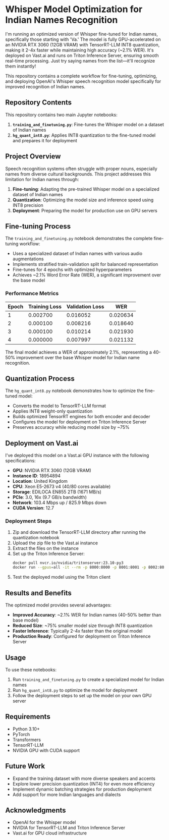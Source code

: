 # Whisper Model Optimization for Indian Names Recognition




I'm running an optimized version of Whisper fine-tuned for Indian names, specifically those starting with 'Va.' The model is fully GPU-accelerated on an NVIDIA RTX 3060 (12GB VRAM) with TensorRT-LLM INT8 quantization, making it 2-4x faster while maintaining high accuracy (~2.1% WER). It's deployed on Vast.ai and runs on Triton Inference Server, ensuring smooth real-time processing. Just try saying names from the list—it'll recognize them instantly!

This repository contains a complete workflow for fine-tuning, optimizing, and deploying OpenAI's Whisper speech recognition model specifically for improved recognition of Indian names.

## Repository Contents

This repository contains two main Jupyter notebooks:

1. **`training_and_finetuning.py`**: Fine-tunes the Whisper model on a dataset of Indian names
2. **`hg_quant_int8.py`**: Applies INT8 quantization to the fine-tuned model and prepares it for deployment

## Project Overview

Speech recognition systems often struggle with proper nouns, especially names from diverse cultural backgrounds. This project addresses this limitation for Indian names through:

1. **Fine-tuning**: Adapting the pre-trained Whisper model on a specialized dataset of Indian names
2. **Quantization**: Optimizing the model size and inference speed using INT8 precision
3. **Deployment**: Preparing the model for production use on GPU servers

## Fine-tuning Process

The `training_and_finetuning.py` notebook demonstrates the complete fine-tuning workflow:

- Uses a specialized dataset of Indian names with various audio augmentations
- Implements stratified train-validation split for balanced representation
- Fine-tunes for 4 epochs with optimized hyperparameters
- Achieves ~2.1% Word Error Rate (WER), a significant improvement over the base model

### Performance Metrics

| Epoch | Training Loss | Validation Loss | WER     |
|-------|--------------|----------------|---------|
| 1     | 0.002700     | 0.016052       | 0.020634|
| 2     | 0.000100     | 0.008216       | 0.018640|
| 3     | 0.000100     | 0.010214       | 0.021930|
| 4     | 0.000000     | 0.007997       | 0.021132|

The final model achieves a WER of approximately 2.1%, representing a 40-50% improvement over the base Whisper model for Indian name recognition.

## Quantization Process

The `hg_quant_int8.py` notebook demonstrates how to optimize the fine-tuned model:

- Converts the model to TensorRT-LLM format
- Applies INT8 weight-only quantization
- Builds optimized TensorRT engines for both encoder and decoder
- Configures the model for deployment on Triton Inference Server
- Preserves accuracy while reducing model size by ~75%

## Deployment on Vast.ai

I've deployed this model on a Vast.ai GPU instance with the following specifications:

- **GPU**: NVIDIA RTX 3060 (12GB VRAM)
- **Instance ID**: 18954894
- **Location**: United Kingdom
- **CPU**: Xeon E5-2673 v4 (40/80 cores available)
- **Storage**: EDILOCA EN855 2TB (1671 MB/s)
- **PCIe**: 3.0, 16x (9.7 GB/s bandwidth)
- **Network**: 103.4 Mbps up / 825.9 Mbps down
- **CUDA Version**: 12.7

### Deployment Steps

1. Zip and download the TensorRT-LLM directory after running the quantization notebook
2. Upload the zip file to the Vast.ai instance
3. Extract the files on the instance
4. Set up the Triton Inference Server:
   ```bash
   docker pull nvcr.io/nvidia/tritonserver:23.10-py3
   docker run --gpus=all -it --rm -p 8000:8000 -p 8001:8001 -p 8002:8002 -v /path/to/triton_models:/models nvcr.io/nvidia/tritonserver:23.10-py3 tritonserver --model-repository=/models
   ```
5. Test the deployed model using the Triton client

## Results and Benefits

The optimized model provides several advantages:

- **Improved Accuracy**: ~2.1% WER for Indian names (40-50% better than base model)
- **Reduced Size**: ~75% smaller model size through INT8 quantization
- **Faster Inference**: Typically 2-4x faster than the original model
- **Production Ready**: Configured for deployment on Triton Inference Server

## Usage

To use these notebooks:

1. Run `training_and_finetuning.py` to create a specialized model for Indian names
2. Run `hg_quant_int8.py` to optimize the model for deployment
3. Follow the deployment steps to set up the model on your own GPU server

## Requirements

- Python 3.10+
- PyTorch
- Transformers
- TensorRT-LLM
- NVIDIA GPU with CUDA support

## Future Work

- Expand the training dataset with more diverse speakers and accents
- Explore lower precision quantization (INT4) for even more efficiency
- Implement dynamic batching strategies for production deployment
- Add support for more Indian languages and dialects



## Acknowledgments

- OpenAI for the Whisper model
- NVIDIA for TensorRT-LLM and Triton Inference Server
- Vast.ai for GPU cloud infrastructure
